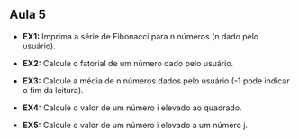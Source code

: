 ## Aula 5

- __EX1:__ Imprima a série de Fibonacci para n números (n dado pelo usuário).

- __EX2:__ Calcule o fatorial de um número dado pelo usuário.

- __EX3:__ Calcule a média de n números dados pelo usuário (-1 pode indicar o fim da leitura).

- __EX4:__ Calcule o valor de um número i elevado ao quadrado.

- __EX5:__ Calcule o valor de um número i elevado a um número j.
